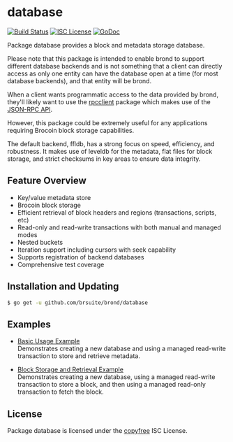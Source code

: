database
========

[![Build Status](http://img.shields.io/travis/brsuite/brond.svg)](https://travis-ci.org/brsuite/brond)
[![ISC License](http://img.shields.io/badge/license-ISC-blue.svg)](http://copyfree.org)
[![GoDoc](https://img.shields.io/badge/godoc-reference-blue.svg)](http://godoc.org/github.com/brsuite/brond/database)

Package database provides a block and metadata storage database.

Please note that this package is intended to enable brond to support different
database backends and is not something that a client can directly access as only
one entity can have the database open at a time (for most database backends),
and that entity will be brond.

When a client wants programmatic access to the data provided by brond, they'll
likely want to use the [rpcclient](https://github.com/brsuite/brond/tree/master/rpcclient)
package which makes use of the [JSON-RPC API](https://github.com/brsuite/brond/tree/master/docs/json_rpc_api.md).

However, this package could be extremely useful for any applications requiring
Brocoin block storage capabilities.

The default backend, ffldb, has a strong focus on speed, efficiency, and
robustness.  It makes use of leveldb for the metadata, flat files for block
storage, and strict checksums in key areas to ensure data integrity.

## Feature Overview

- Key/value metadata store
- Brocoin block storage
- Efficient retrieval of block headers and regions (transactions, scripts, etc)
- Read-only and read-write transactions with both manual and managed modes
- Nested buckets
- Iteration support including cursors with seek capability
- Supports registration of backend databases
- Comprehensive test coverage

## Installation and Updating

```bash
$ go get -u github.com/brsuite/brond/database
```

## Examples

* [Basic Usage Example](http://godoc.org/github.com/brsuite/brond/database#example-package--BasicUsage)  
  Demonstrates creating a new database and using a managed read-write
  transaction to store and retrieve metadata.

* [Block Storage and Retrieval Example](http://godoc.org/github.com/brsuite/brond/database#example-package--BlockStorageAndRetrieval)  
  Demonstrates creating a new database, using a managed read-write transaction
  to store a block, and then using a managed read-only transaction to fetch the
  block.

## License

Package database is licensed under the [copyfree](http://copyfree.org) ISC
License.

